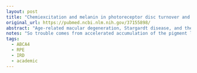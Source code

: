 ```yaml
---
layout: post
title: "Chemiexcitation and melanin in photoreceptor disc turnover and prevention of macular degeneration"
original_url: https://pubmed.ncbi.nlm.nih.gov/37155898/
abstract: "Age-related macular degeneration, Stargardt disease, and their Abca4-/- mouse model are characterized by accelerated accumulation of the pigment lipofuscin, derived from photoreceptor disc turnover in the retinal pigment epithelium (RPE); lipofuscin accumulation and retinal degeneration both occur earlier in albino mice. Intravitreal injection of superoxide (O2•-) generators reverses lipofuscin accumulation and rescues retinal pathology, but neither the target nor mechanism is known. Here we show that RPE contains thin multi-lamellar membranes (TLMs) resembling photoreceptor discs, which associate with melanolipofuscin granules in pigmented mice but in albinos are 10-fold more abundant and reside in vacuoles. Genetically over-expressing tyrosinase in albinos generates melanosomes and decreases TLM-related lipofuscin. Intravitreal injection of generators of O2•- or nitric oxide (•NO) decreases TLM-related lipofuscin in melanolipofuscin granules of pigmented mice by ~50% in 2 d, but not in albinos. Prompted by evidence that O2•- plus •NO creates a dioxetane on melanin that excites its electrons to a high-energy state (termed \"chemiexcitation\"), we show that exciting electrons directly using a synthetic dioxetane reverses TLM-related lipofuscin even in albinos; quenching the excited-electron energy blocks this reversal. Melanin chemiexcitation assists in safe photoreceptor disc turnover."
notes: "So trouble comes from accelerated accumulation of the pigment lipofuscin, derived from photoreceptor disc turnover in the retinal pigment epithelium (RPE); lipofuscin accumulation and retinal degeneration both occur sooner."
tags:
  - ABCA4
  - RPE
  - IRD
  - academic
---
```

